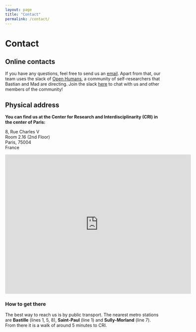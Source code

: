 ```yaml
---
layout: page
title: "Contact"
permalink: /contact/
---
```


# Contact

## Online contacts
If you have any questions, feel free to send us an <a href="mailto: bastian.greshake-tzovaras@cri-paris.org">email</a>. Apart from that, our team uses the slack of <a href="https://www.openhumans.org/">Open Humans</a>, a community of self-researchers that Bastian and Mad are directing. Join the slack <a href="http://slackin.openhumans.org/">here</a> to chat with us and other members of the community!

## Physical address

**You can find us at the Center for Research and Interdisciplinarity (CRI) in the center of Paris:**

8, Rue Charles V <br/>
Room 2.16 (2nd Floor) <br/>
Paris, 75004 <br/>
France 

<!--Google map-->
<iframe src="https://www.google.com/maps/embed?pb=!1m18!1m12!1m3!1d2625.277409309256!2d2.3608257155547947!3d48.852920279287!2m3!1f0!2f0!3f0!3m2!1i1024!2i768!4f13.1!3m3!1m2!1s0x47e671fef38bada9%3A0xb1ee1472781d39e!2sCri!5e0!3m2!1sen!2sde!4v1609843766154!5m2!1sen!2sde" width="600" height="450" frameborder="0" class="mb-4" style="border:0;" allowfullscreen="" aria-hidden="false" tabindex="0"></iframe>

### How to get there
The best way to reach us is by public transport. The nearest metro stations are **Bastille** (lines 1, 5, 8), **Saint-Paul** (line 1) and **Sully-Morland** (line 7). From there it is a walk of around 5 minutes to CRI.